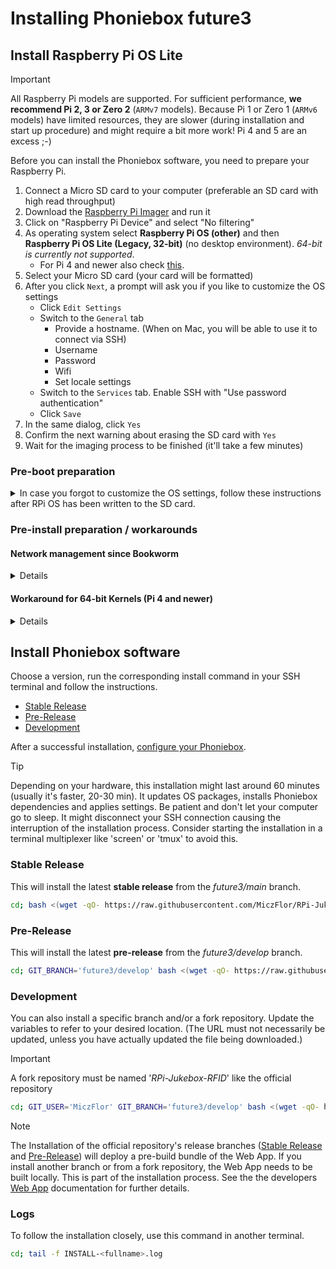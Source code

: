 # Installing Phoniebox future3

## Install Raspberry Pi OS Lite

> [!IMPORTANT]
>  All Raspberry Pi models are supported. For sufficient performance, **we recommend Pi 2, 3 or Zero 2** (`ARMv7` models). Because Pi 1 or Zero 1 (`ARMv6` models) have limited resources, they are slower (during installation and start up procedure) and might require a bit more work! Pi 4 and 5 are an excess ;-)

Before you can install the Phoniebox software, you need to prepare your Raspberry Pi.

1. Connect a Micro SD card to your computer (preferable an SD card with high read throughput)
2. Download the [Raspberry Pi Imager](https://www.raspberrypi.com/software/) and run it
3. Click on "Raspberry Pi Device" and select "No filtering"
4. As operating system select **Raspberry Pi OS (other)** and then **Raspberry Pi OS Lite (Legacy, 32-bit)** (no desktop environment). *64-bit is currently not supported*.
    * For Pi 4 and newer also check [this](#workaround-for-64-bit-kernels-pi-4-and-newer).
5. Select your Micro SD card (your card will be formatted)
6. After you click `Next`, a prompt will ask you if you like to customize the OS settings
    * Click `Edit Settings`
    * Switch to the `General` tab
        * Provide a hostname. (When on Mac, you will be able to use it to connect via SSH)
        * Username
        * Password
        * Wifi
        * Set locale settings
    * Switch to the `Services` tab. Enable SSH with "Use password authentication"
    * Click `Save`
7. In the same dialog, click `Yes`
8. Confirm the next warning about erasing the SD card with `Yes`
9. Wait for the imaging process to be finished (it'll take a few minutes)


### Pre-boot preparation
<details>

<summary>In case you forgot to customize the OS settings, follow these instructions after RPi OS has been written to the SD card.</summary>

You will need a terminal, like PuTTY for Windows or the Terminal app for Mac to proceed with the next steps.

1. Open a terminal of your choice.
2. Insert your card again if it has been ejected automatically.
3. Navigate to your SD card e.g., `cd /Volumes/boot` for Mac or `D:` for Windows.
4. Enable SSH by adding a simple file.

    ```bash
    $ touch ssh
    ```

5. Set up your Wifi connection.

    *Mac*

    ```bash
    $ nano wpa_supplicant.conf
    ```

    *Windows*

    ```bash
    D:\> notepad wpa_supplicant.conf
    ```

6. Insert the following content, update your country, Wifi credentials and save the file.

    ```text
    country=DE
    ctrl_interface=DIR=/var/run/wpa_supplicant GROUP=netdev
    update_config=1

    network={
        ssid="network-name"
        psk="network-password"
    }
    ```

7. Eject your SD card and insert it into your Raspberry Pi.
8. Start your Raspberry Pi by attaching a power supply.
9. Login into your Raspberry Pi
   If `raspberrypi.local` does not work, find out your Raspberry Pi's IP address from your router.

</details>

### Pre-install preparation / workarounds

#### Network management since Bookworm
<details>
With Bookworm, network management has changed. Now, "NetworkManager" is used instead of "dhcpcd". 
Both methods are supported during installation, but "NetworkManager" is recommended as it is simpler to set up and use.
For Bullseye, this can also be activated, though it requires a manual process before running the installation.

:warning:
If the settings are changed, your network will reset, and WiFi will not be configured, causing you to lose SSH access via wireless connection.
Therefore, make sure you use a wired connection or perform the following steps in a local terminal with a connected monitor and keyboard.

Change network config
* run `sudo raspi-config`
* select `6 - Advanced Options`
* select `AA - Network Config`
* select `NetworkManager`

If you need Wifi, add the information now
* select `1 - System Options`
* select `1 - Wireless LAN`
* enter Wifi information
</details>

#### Workaround for 64-bit Kernels (Pi 4 and newer)
<details>

The installation process checks if a 32-bit OS is running, as 64-bit is currently not supported.
This check also fails if the kernel is running in 64-bit mode. This is the default for Raspberry Pi models 4 and newer.

To be able to run the installation, you have to switch to the 32-bit mode by modifying the `config.txt` and add/change the line `arm_64bit=0`. 
Up to Bullseye, the `config.txt` file is located at `/boot/`. Since Bookworm, the location changed to `/boot/firmware/` ([see here](https://www.raspberrypi.com/documentation/computers/config_txt.html)).

Reboot before you proceed.
</details>

## Install Phoniebox software

Choose a version, run the corresponding install command in your SSH terminal and follow the instructions.
* [Stable Release](#stable-release)
* [Pre-Release](#pre-release)
* [Development](#development)

After a successful installation, [configure your Phoniebox](configuration.md).

> [!TIP]
> Depending on your hardware, this installation might last around 60 minutes (usually it's faster, 20-30 min). It updates OS packages, installs Phoniebox dependencies and applies settings. Be patient and don't let your computer go to sleep. It might disconnect your SSH connection causing the interruption of the installation process. Consider starting the installation in a terminal multiplexer like 'screen' or 'tmux' to avoid this.

### Stable Release
This will install the latest **stable release** from the *future3/main* branch.

```bash
cd; bash <(wget -qO- https://raw.githubusercontent.com/MiczFlor/RPi-Jukebox-RFID/future3/main/installation/install-jukebox.sh)
```

### Pre-Release
This will install the latest **pre-release** from the *future3/develop* branch.

```bash
cd; GIT_BRANCH='future3/develop' bash <(wget -qO- https://raw.githubusercontent.com/MiczFlor/RPi-Jukebox-RFID/future3/develop/installation/install-jukebox.sh)
```

### Development
You can also install a specific branch and/or a fork repository. Update the variables to refer to your desired location. (The URL must not necessarily be updated, unless you have actually updated the file being downloaded.)

> [!IMPORTANT]
> A fork repository must be named '*RPi-Jukebox-RFID*' like the official repository

```bash
cd; GIT_USER='MiczFlor' GIT_BRANCH='future3/develop' bash <(wget -qO- https://raw.githubusercontent.com/MiczFlor/RPi-Jukebox-RFID/future3/develop/installation/install-jukebox.sh)
```

> [!NOTE]
> The Installation of the official repository's release branches ([Stable Release](#stable-release) and [Pre-Release](#pre-release)) will deploy a pre-build bundle of the Web App.
> If you install another branch or from a fork repository, the Web App needs to be built locally. This is part of the installation process. See the the developers [Web App](../developers/webapp.md) documentation for further details.

### Logs
To follow the installation closely, use this command in another terminal.

```bash
cd; tail -f INSTALL-<fullname>.log
```

